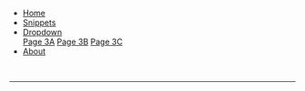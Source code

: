   <link rel="stylesheet" type="text/css" href="{{site.baseurl}}/assets/css/mystyle.css">
  <ul>
    <li><a {% if {{page.title}} == "index" %}class="active"{% endif %} href="{{site.baseurl}}/index.html">Home</a></li>
    <li><a {% if {{page.title}} == "Snippets" %}class="active"{% endif %} href="{{site.baseurl}}/snippets.html">Snippets</a></li>
    <li class="dropdown"><a href="javascript:void(0)" class="dropbtn">Dropdown</a>
      <div class="dropdown-content">
        <a {% if {{page.title}} == "Page3A" %}class="active"{% endif %} href="{{site.baseurl}}/page3A.html">Page 3A</a>
        <a {% if {{page.title}} == "Page3B" %}class="active"{% endif %} href="{{site.baseurl}}/page3B.html">Page 3B</a>
        <a {% if {{page.title}} == "Page3C" %}class="active"{% endif %} href="{{site.baseurl}}/page3C.html">Page 3C</a>
      </div>
    </li>
    <li><a {% if {{page.title}} == "About" %}class="active"{% endif %} href="/about-us/">About</a></li>
  </ul><br/><hr/>

